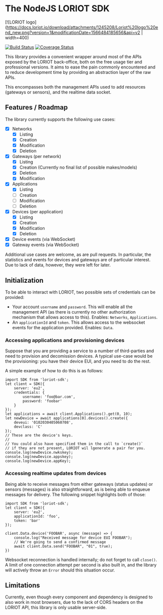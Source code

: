 
# The NodeJS LORIOT SDK

[![LORIOT logo](https://docs.loriot.io/download/attachments/1245208/Loriot%20logo%20end_new.png?version=1&modificationDate=1566484185656&api=v2 | width=400)

[![Build Status](https://travis-ci.org/srenauld/loriot-sdk.svg?branch=master)](https://travis-ci.org/srenauld/loriot-sdk) [![Coverage Status](https://coveralls.io/repos/github/srenauld/loriot-sdk/badge.svg?branch=master)](https://coveralls.io/github/srenauld/loriot-sdk?branch=master) 

This library provides a convenient wrapper around most of the 
APIs exposed by the LORIOT back-office, both on the free usage tier and 
professional versions. It aims to ease the pain commonly encountered and to 
reduce  development time by providing an abstraction layer of the raw APIs.

This encompasses both the management APIs used to add resources (gateways or 
sensors), and the realtime data socket.

## Features / Roadmap

The library currently supports the following use cases:

- [x] Networks
  - [x] Listing
  - [x] Creation
  - [x] Modification
  - [x] Deletion

- [x] Gateways (per network)
  - [x] Listing
  - [x] Creation (Currently no final list of possible makes/models)
  - [x] Deletion
  - [x] Modification

- [x] Applications
  - [x] Listing
  - [ ] Creation
  - [ ] Modification
  - [ ] Deletion

- [x] Devices (per application)
  - [x] Listing
  - [x] Creation
  - [x] Modification
  - [x] Deletion

- [x] Device events (via WebSocket)
- [x] Gateway events (via WebSocket)

Additional use cases are welcome, as are pull requests. In particular, 
the statistics and events for devices and gateways are of particular 
interest. Due to lack of data, however, they were left for later.

## Initialization

To be able to interact with LORIOT, two possible sets of credentials can 
be provided:

- Your account `username` and `password`. This will enable all the 
management API (as there is currently no other authorization mechanism 
that allows access to this). Enables: `Networks`, `Applications`.
- An `applicationId` and `token`. This allows access to the websocket 
events for the application provided. Enables: `Data`.

### Accessing applications and provisioning devices

Suppose that you are providing a service to a number of third-parties and 
need to provision and decomission devices. A typical use-case would be 
the provisioning: you have their device EUI, and you need to do the rest.

A simple example of how to do this is as follows:

    import SDK from 'loriot-sdk';
    let client = SDK({
        server: 'eu2',
        credentials: {
            username: 'foo@bar.com',
            password: 'foobar'
        }
    });
    let applications = await client.Applications().get(0, 10);
    let newDevice = await applications[0].devices().create({
        deveui: '0102030405060708',
        devclass: 'C'
    });
    // These are the device's keys.
    //
    // You could also have specified them in the call to `create()`
    // if they are not present, LORIOT wil lgenerate a pair for you.
    console.log(newDevice.nwkskey);
    console.log(newDevice.appskey);
    console.log(newDevice.appKey);

### Accessing realtime updates from devices

Being able to receive messages from either gateways (status updates) or sensors 
(messages) is also straightforward, as is being able to enqueue messages for 
delivery. The following snippet highlights both of those:

    import SDK from 'loriot-sdk';
    let client = SDK({
        server: 'eu2',
        applicationId: 'foo',
        token: 'bar'
    });

    client.Data.device('FOOBAR', async (message) => {
        console.log("Received message for device EUI FOOBAR");
        // We're going to send a confirmed message
        await client.Data.send("FOOBAR", "01", true);
    })

Websocket reconnection is handled internally; do not forget to call 
`close()`. A limit of one connection attempt per second is also built in,
and the library will actively throw an `Error` should this situation occur.

## Limitations

Currently, even though every component and dependency is designed to 
also work in most browsers, due to the lack of CORS headers on the 
LORIOT API, this library is only usable server-side.
